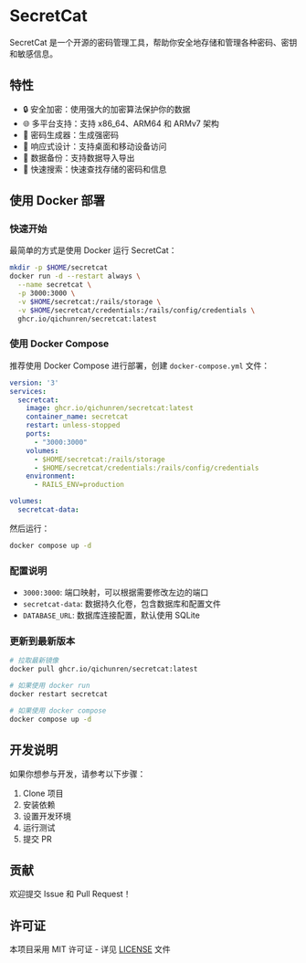 # SecretCat

SecretCat 是一个开源的密码管理工具，帮助你安全地存储和管理各种密码、密钥和敏感信息。

## 特性

- 🔒 安全加密：使用强大的加密算法保护你的数据
- 🌐 多平台支持：支持 x86_64、ARM64 和 ARMv7 架构
- 🔑 密码生成器：生成强密码
- 📱 响应式设计：支持桌面和移动设备访问
- 🔄 数据备份：支持数据导入导出
- 🚀 快速搜索：快速查找存储的密码和信息

## 使用 Docker 部署

### 快速开始

最简单的方式是使用 Docker 运行 SecretCat：

```bash
mkdir -p $HOME/secretcat
docker run -d --restart always \
  --name secretcat \
  -p 3000:3000 \
  -v $HOME/secretcat:/rails/storage \
  -v $HOME/secretcat/credentials:/rails/config/credentials \
  ghcr.io/qichunren/secretcat:latest
```

### 使用 Docker Compose

推荐使用 Docker Compose 进行部署，创建 `docker-compose.yml` 文件：

```yaml
version: '3'
services:
  secretcat:
    image: ghcr.io/qichunren/secretcat:latest
    container_name: secretcat
    restart: unless-stopped
    ports:
      - "3000:3000"
    volumes:
      - $HOME/secretcat:/rails/storage
      - $HOME/secretcat/credentials:/rails/config/credentials
    environment:
      - RAILS_ENV=production

volumes:
  secretcat-data:
```

然后运行：

```bash
docker compose up -d
```

### 配置说明

- `3000:3000`: 端口映射，可以根据需要修改左边的端口
- `secretcat-data`: 数据持久化卷，包含数据库和配置文件
- `DATABASE_URL`: 数据库连接配置，默认使用 SQLite

### 更新到最新版本

```bash
# 拉取最新镜像
docker pull ghcr.io/qichunren/secretcat:latest

# 如果使用 docker run
docker restart secretcat

# 如果使用 docker compose
docker compose up -d
```

## 开发说明

如果你想参与开发，请参考以下步骤：

1. Clone 项目
2. 安装依赖
3. 设置开发环境
4. 运行测试
5. 提交 PR

## 贡献

欢迎提交 Issue 和 Pull Request！

## 许可证

本项目采用 MIT 许可证 - 详见 [LICENSE](LICENSE) 文件
